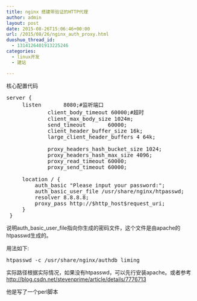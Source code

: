 ```yaml
---
title: nginx 搭建带验证的HTTP代理
author: admin
layout: post
date: 2015-08-26T15:06:46+00:00
url: /2015/08/26/nginx_auth_proxy.html
duoshuo_thread_id:
  - 1314126401913225246
categories:
  - linux开发
  - 建站

---
```

核心配置代码

<pre class="">server {
     listen       8080;#监听端口
             client_body_timeout 60000;#超时
             client_max_body_size 1024m;
             send_timeout       60000;
             client_header_buffer_size 16k;
             large_client_header_buffers 4 64k;

             proxy_headers_hash_bucket_size 1024;
             proxy_headers_hash_max_size 4096;
             proxy_read_timeout 60000;
             proxy_send_timeout 60000;

     location / {
         auth_basic "Please input your password:";
         auth_basic_user_file /usr/share/nginx/htpasswd;
         resolver 8.8.8.8;
         proxy_pass http://$http_host$request_uri;
     }
 }</pre>

说明auth\_basic\_user_file指向你生成的密码文件，这个文件是由apache的htpasswd生成的。

用法如下:

<pre class="lang:sh decode:true ">htpasswd -c /usr/share/nginx/authdb liming</pre>

实际路径根据实际情况，如果没有htpasswd，可以先行安装apache。或者参考<a href="http://blog.csdn.net/stevenprime/article/details/7776713" target="_blank">http://blog.csdn.net/stevenprime/article/details/7776713</a>

他是写了一个perl脚本